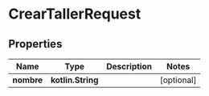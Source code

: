 
# CrearTallerRequest

## Properties
Name | Type | Description | Notes
------------ | ------------- | ------------- | -------------
**nombre** | **kotlin.String** |  |  [optional]



